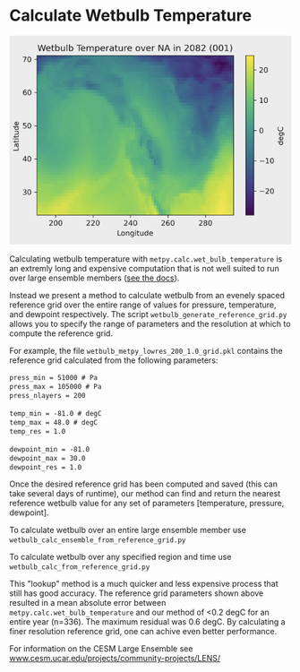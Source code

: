 # Calculate Wetbulb Temperature

![Wetbulb Temperature over NA in 2082!](wetbulb_001_small.png)


Calculating wetbulb temperature with `metpy.calc.wet_bulb_temperature` is an extremly long and expensive computation that is not well suited to run over large ensemble members ([see the docs](https://unidata.github.io/MetPy/latest/api/generated/metpy.calc.wet_bulb_temperature.html)). 

Instead we present a method to calculate wetbulb from an evenely spaced reference grid over the entire range of values for pressure, temperature, and dewpoint respectively. The script `wetbulb_generate_reference_grid.py` allows you to specify the range of parameters and the resolution at which to compute the reference grid. 

For example, the file `wetbulb_metpy_lowres_200_1.0_grid.pkl` contains the reference grid calculated from the following parameters:
```
press_min = 51000 # Pa
press_max = 105000 # Pa
press_nlayers = 200

temp_min = -81.0 # degC
temp_max = 48.0 # degC
temp_res = 1.0

dewpoint_min = -81.0
dewpoint_max = 30.0 
dewpoint_res = 1.0
```

Once the desired reference grid has been computed and saved (this can take several days of runtime), our method can find and return the nearest reference wetbulb value for any set of parameters [temperature, pressure, dewpoint]. 

To calculate wetbulb over an entire large ensemble member use `wetbulb_calc_ensemble_from_reference_grid.py`

To calculate wetbulb over any specified region and time use `wetbulb_calc_from_reference_grid.py`

This "lookup" method is a much quicker and less expensive process that still has good accuracy. The reference grid parameters shown above  resulted in a mean absolute error between `metpy.calc.wet_bulb_temperature` and our method of <0.2 degC for an entire year (n=336). The maximum residual was 0.6 degC. By calculating a finer resolution reference grid, one can achive even better performance. 

For information on the CESM Large Ensemble see www.cesm.ucar.edu/projects/community-projects/LENS/
